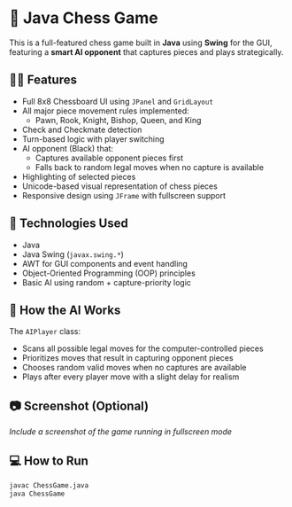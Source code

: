 # 🔷 Java Chess Game

This is a full-featured chess game built in **Java** using **Swing** for the GUI, featuring a **smart AI opponent** that captures pieces and plays strategically.

## 👨‍💻 Features
- Full 8x8 Chessboard UI using `JPanel` and `GridLayout`
- All major piece movement rules implemented:
  - Pawn, Rook, Knight, Bishop, Queen, and King
- Check and Checkmate detection
- Turn-based logic with player switching
- AI opponent (Black) that:
  - Captures available opponent pieces first
  - Falls back to random legal moves when no capture is available
- Highlighting of selected pieces
- Unicode-based visual representation of chess pieces
- Responsive design using `JFrame` with fullscreen support

## 🚀 Technologies Used
- Java
- Java Swing (`javax.swing.*`)
- AWT for GUI components and event handling
- Object-Oriented Programming (OOP) principles
- Basic AI using random + capture-priority logic

## 🧠 How the AI Works
The `AIPlayer` class:
- Scans all possible legal moves for the computer-controlled pieces
- Prioritizes moves that result in capturing opponent pieces
- Chooses random valid moves when no captures are available
- Plays after every player move with a slight delay for realism

## 📷 Screenshot (Optional)
_Include a screenshot of the game running in fullscreen mode_

## 💻 How to Run
```bash
javac ChessGame.java
java ChessGame
